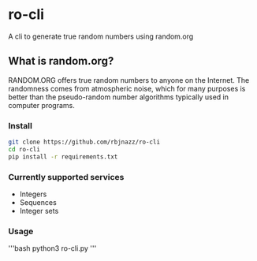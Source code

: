 # ro-cli

A cli to generate true random numbers using random.org

## What is random.org?

RANDOM.ORG offers true random numbers to anyone on the Internet. The randomness comes from atmospheric noise, which for many purposes is better than the pseudo-random number algorithms typically used in computer programs.

### Install

```bash
git clone https://github.com/rbjnazz/ro-cli
cd ro-cli
pip install -r requirements.txt
```

### Currently supported services

- Integers
- Sequences
- Integer sets

### Usage

'''bash
python3 ro-cli.py
'''
